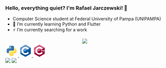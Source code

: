 ### Hello, everything quiet? I'm Rafael Jarczewski! 👋
- Computer Science student at Federal University of Pampa (UNIPAMPA)
- 🌱 I’m currently learning Python and Flutter
- ⚡ I’m currently searching for a work

<div align="center">
  <a href="https://github.com/rafaeloj">
  <img height="180em" src="https://github-readme-stats.vercel.app/api?username=rafaeloj&show_icons=true&theme=dark&include_all_commits=true&count_private=true"/>
    <!--
  <img height="180em" src="https://github-readme-stats.vercel.app/api/top-langs/?username=rafaeloj&layout=compact&langs_count=7&theme=dark"/>
    -->
</div>
<div style="display: inline_block">
    <img allign="center" alt="Python height="30" width="40" src="https://github.com/devicons/devicon/blob/master/icons/python/python-original.svg"/>
    <img allign="center" alt="C height="30" width="40" src="https://github.com/devicons/devicon/blob/master/icons/c/c-original.svg"/>
    <img allign="center" alt="CPP height="30" width="40" src="https://github.com/devicons/devicon/blob/master/icons/cplusplus/cplusplus-original.svg"/>
</div>
  
  </a>
  <a href = "mailto:rafaeloliiveira19@gmail.com"><img src="https://img.shields.io/badge/-Gmail-%23333?style=for-the-badge&logo=gmail&logoColor=white" target="_blank"></a>
    <a href="https://www.linkedin.com/in/rafael-jarczewski-693b47215/">
        <img src="https://img.shields.io/badge/LinkedIn-0077B5?style=for-the-badge&logo=linkedin&logoColor=white"/>
    </a>
